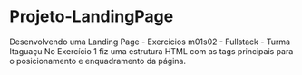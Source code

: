 # Projeto-LandingPage
 Desenvolvendo uma Landing Page - Exercicios m01s02 - Fullstack - Turma Itaguaçu
No Exercício 1 fiz uma estrutura HTML com as tags principais para o posicionamento e enquadramento da página.
